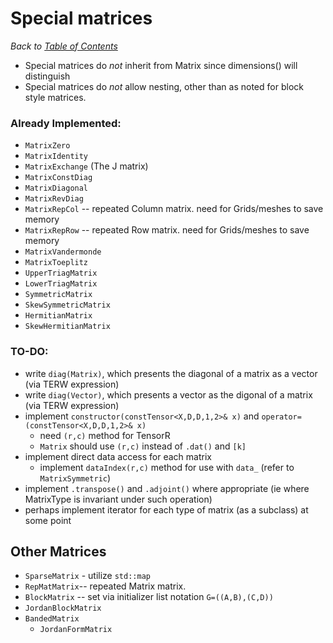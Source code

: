 # Special matrices

_Back to [Table of Contents](README.md)_

* Special matrices do *not* inherit from Matrix since dimensions() will distinguish
* Special matrices do *not* allow nesting, other than as noted for block style matrices.


### Already Implemented:
* `MatrixZero`
* `MatrixIdentity`
* `MatrixExchange` (The J matrix)
* `MatrixConstDiag`
* `MatrixDiagonal`
* `MatrixRevDiag`  
* `MatrixRepCol` -- repeated Column matrix. need for Grids/meshes to save memory
* `MatrixRepRow` -- repeated Row matrix. need for Grids/meshes to save memory
* `MatrixVandermonde`
* `MatrixToeplitz`
* `UpperTriagMatrix`
* `LowerTriagMatrix`
* `SymmetricMatrix`
* `SkewSymmetricMatrix`
* `HermitianMatrix`
* `SkewHermitianMatrix`

### TO-DO:
 
* write `diag(Matrix)`, which presents the diagonal of a matrix as a vector (via TERW expression)
* write `diag(Vector)`, which presents a vector as the digonal of a matrix (via TERW expression)
* implement `constructor(constTensor<X,D,D,1,2>& x)` and `operator=(constTensor<X,D,D,1,2>& x)`
   * need `(r,c)` method for TensorR
   * `Matrix` should use `(r,c)` instead of `.dat()` and `[k]`
* implement direct data access for each matrix
  * implement `dataIndex(r,c)` method for use with `data_`  (refer to `MatrixSymmetric`)
* implement `.transpose()` and `.adjoint()` where appropriate (ie where MatrixType is invariant under such operation)
* perhaps implement iterator for each type of matrix (as a subclass) at some point

## Other Matrices
* `SparseMatrix` - utilize `std::map`
* `RepMatMatrix`-- repeated Matrix matrix.
* `BlockMatrix` -- set via initializer list notation `G=((A,B),(C,D))`
* `JordanBlockMatrix`
* `BandedMatrix`
   * `JordanFormMatrix`



